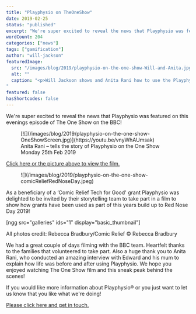 ```yaml
---
title: "Playphysio on TheOneShow"
date: 2019-02-25
status: "published"
excerpt: "We're super excited to reveal the news that Playphysio was featured on this evenings episode of The One Show on the BBC! Roving reporter Anita Rani explains how projects funded by Comic Relief grants are changing the lives of chronically sick children as part of this years build up to Red Nose Day 2019!"
wordCount: 204
categories: ["news"]
tags: ["gamification"]
author: "will-jackson"
featuredImage:
  src: "/images/blog/2019/playphysio-on-the-one-show-Will-and-Anita.jpg"
  alt: ""
  caption: "<p>Will Jackson shows and Anita Rani how to use the Playphysio Monitoring App and games.</p>
"
featured: false
hasShortcodes: false
---
```


We're super excited to reveal the news that Playphysio was featured on this evenings episode of The One Show on the BBC!

<figure >[![](/images/blog/2019/playphysio-on-the-one-show-OneShowScreen.jpg)](https://youtu.be/vnyWhAUmsak)<figcaption>Anita Rani – tells the story of Playphysio on the One Show Monday 25th Feb 2019</figcaption></figure>

[Click here or the picture above to view the film.](https://youtu.be/vnyWhAUmsak)

<div ><figure >![](/images/blog/2019/playphysio-on-the-one-show-comicReliefRedNoseDay.jpeg)</figure></div>

As a beneficiary of a &#8216;Comic Relief Tech for Good' grant Playphysio was delighted to be invited by their storytelling team to take part in a film to show how grants have been used as part of this years build up to Red Nose Day 2019!

[ngg src="galleries" ids="1&#8243; display="basic_thumbnail"]

All photos credit: Rebecca Bradbury/Comic Relief
© Rebecca Bradbury

We had a great couple of days filming with the BBC team. Heartfelt thanks to the families that volunteered to take part. Also a huge thank you to Anita Rani, who conducted an amazing interview with Edward and his mum to explain how life was before and after using Playphysio. We hope you enjoyed watching The One Show film and this sneak peak behind the scenes!

If you would like more information about Playphysio® or you just want to let us know that you like what we're doing!

[Please click here and get in touch.](https://play.physio/contact-us/)